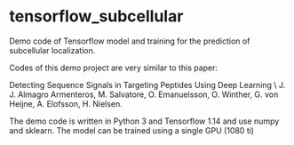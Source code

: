 # tensorflow_subcellular
Demo code of Tensorflow model and training for the prediction of subcellular localization.

Codes of this demo project are very similar to this paper:

Detecting Sequence Signals in Targeting Peptides Using Deep Learning \\
J. J. Almagro Armenteros, M. Salvatore, O. Emanuelsson, O. Winther, G. von Heijne, A. Elofsson, H. Nielsen.

The demo code is written in Python 3 and Tensorflow 1.14 and use numpy and sklearn.
The model can be trained using a single GPU (1080 ti)
